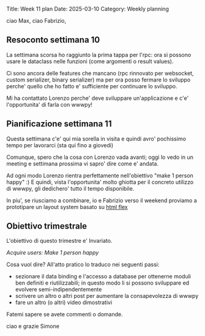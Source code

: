 Title: Week 11 plan
Date: 2025-03-10
Category: Weekly planning

ciao Max, ciao Fabrizio,

## **Resoconto settimana 10**

La settimana scorsa ho raggiunto la prima tappa per l'rpc: ora si possono usare le dataclass nelle funzioni (come argomenti o result values).

Ci sono ancora delle features che mancano (rpc rinnovato per websocket, custom serializer, binary serializer) ma per ora posso fermare lo sviluppo perche' quello che ho fatto e' sufficiente per continuare lo sviluppo.

Mi ha contattato Lorenzo perche' deve sviluppare un'applicazione e c'e' l'opportunita' di farla con wwwpy!

## **Pianificazione settimana 11**

Questa settimana c'e' qui mia sorella in visita e quindi avro' pochissimo tempo per lavorarci (sta qui fino a giovedi)

Comunque, spero che la cosa con Lorenzo vada avanti; oggi lo vedo in un meeting e settimana prossima vi sapro' dire come e' andata.

Ad ogni modo Lorenzo rientra perfettamente nell'obiettivo "make 1 person happy" :) E quindi, vista l'opportunita' molto ghiotta per il concreto utilizzo di wwwpy, gli dedichero' tutto il tempo disponibile.

In piu', se riusciamo a combinare, io e Fabrizio verso il weekend proviamo a prototipare un layout system basato su [html flex](https://developer.mozilla.org/en-US/docs/Web/CSS/flex)

## **Obiettivo trimestrale**

L'obiettivo di questo trimestre e' Invariato.

*Acquire users: Make 1 person happy*

Cosa vuol dire? All'atto pratico lo traduco nei seguenti passi:

- sezionare il data binding e l'accesso a database per ottenerne moduli ben definiti e riutilizzabili; in questo modo li si possono sviluppare ed evolvere semi-indipendentemente
- scrivere un altro o altri post per aumentare la consapevolezza di wwwpy
- fare un altro (o altri) video dimostrativi

Fatemi sapere se avete commenti o domande.

ciao e grazie
Simone